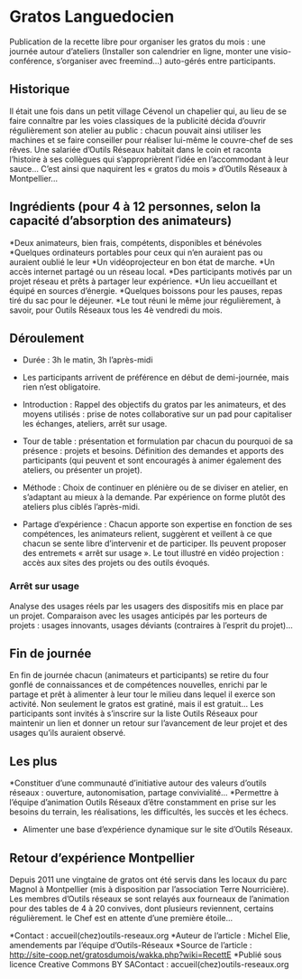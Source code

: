 # Gratos Languedocien

Publication de la recette libre pour organiser les  gratos du mois  : une journée autour d’ateliers (Installer son calendrier en ligne, monter une visio-conférence, s’organiser avec freemind...) auto-gérés entre participants.

## Historique 
Il était une fois dans un petit village Cévenol un chapelier qui, au lieu de se faire connaître par les voies classiques de la publicité décida d’ouvrir régulièrement son atelier au public : chacun pouvait ainsi utiliser les machines et se faire conseiller pour réaliser lui-même le couvre-chef de ses rêves. Une salariée d’Outils Réseaux habitait dans le coin et raconta l’histoire à ses collègues qui s’approprièrent l’idée en l’accommodant à leur sauce... C’est ainsi que naquirent les « gratos du mois » d’Outils Réseaux à Montpellier...

## Ingrédients (pour 4 à 12 personnes, selon la capacité d’absorption des animateurs) 

 *Deux animateurs, bien frais, compétents, disponibles et bénévoles
 *Quelques ordinateurs portables pour ceux qui n’en auraient pas ou auraient oublié le leur
 *Un vidéoprojecteur en bon état de marche.
 *Un accès internet partagé ou un réseau local.
 *Des participants motivés par un projet réseau et prêts à partager leur expérience.
 *Un lieu accueillant et équipé en sources d’énergie.
 *Quelques boissons pour les pauses, repas tiré du sac pour le déjeuner.
 *Le tout réuni le même jour régulièrement, à savoir, pour Outils Réseaux tous les 4è vendredi du mois.


## Déroulement

 * Durée  : 3h le matin, 3h l’après-midi

 * Les participants arrivent de préférence en début de demi-journée, mais rien n’est obligatoire.

 *   Introduction  : Rappel des objectifs du gratos par les animateurs, et des moyens utilisés : prise de notes collaborative sur un pad pour capitaliser les échanges, ateliers, arrêt sur usage.

 *   Tour de table  : présentation et formulation par chacun du pourquoi de sa présence : projets et besoins. 
Définition des demandes et apports des participants (qui peuvent et sont encouragés à animer également des ateliers, ou présenter un projet).

 *  Méthode  : Choix de continuer en plénière ou de se diviser en atelier, en s’adaptant au mieux à la demande. Par expérience on forme plutôt des ateliers plus ciblés l’après-midi.

 *  Partage d’expérience  : Chacun apporte son expertise en fonction de ses compétences, les animateurs relient, suggèrent et veillent à ce que chacun se sente libre d’intervenir et de participer. Ils peuvent proposer des  entremets  « arrêt sur usage ». Le tout illustré en vidéo projection : accès aux sites des projets ou des outils évoqués.

### Arrêt sur usage 

Analyse des usages réels par les usagers des dispositifs mis en place par un projet. Comparaison avec les usages anticipés par les porteurs de projets : usages innovants, usages déviants (contraires à l’esprit du projet)...

## Fin de journée 
En fin de journée chacun (animateurs et participants) se retire du four gonflé de connaissances et de compétences nouvelles, enrichi par le partage et prêt à alimenter à leur tour le milieu dans lequel il exerce son activité. Non seulement le gratos est gratiné, mais il est gratuit... Les participants sont invités à s’inscrire sur la liste Outils Réseaux pour maintenir un lien et donner un retour sur l’avancement de leur projet et des usages qu’ils auraient observé.

## Les plus 
 *Constituer d’une communauté d’initiative autour des valeurs d’outils réseaux : ouverture, autonomisation, partage convivialité...
 *Permettre à l’équipe d’animation Outils Réseaux d’être constamment en prise sur les besoins du terrain, les réalisations, les difficultés, les succès et les échecs.
 * Alimenter une base d’expérience dynamique sur le site d’Outils Réseaux.

## Retour d’expérience Montpellier 
Depuis 2011 une vingtaine de gratos ont été servis dans les locaux du parc Magnol à Montpellier (mis à disposition par l’association Terre Nourricière). Les membres d’Outils réseaux se sont relayés aux fourneaux de l’animation pour des tables de 4 à 20 convives, dont plusieurs reviennent, certains régulièrement. le Chef est en attente d’une première étoile...


 *Contact : accueil(chez)outils-reseaux.org
 *Auteur de l’article : Michel Elie, amendements par l’équipe d’Outils-Réseaux
 *Source de l’article : http://site-coop.net/gratosdumois/wakka.php?wiki=RecettE
 *Publié sous licence Creative Commons BY SAContact : accueil(chez)outils-reseaux.org
